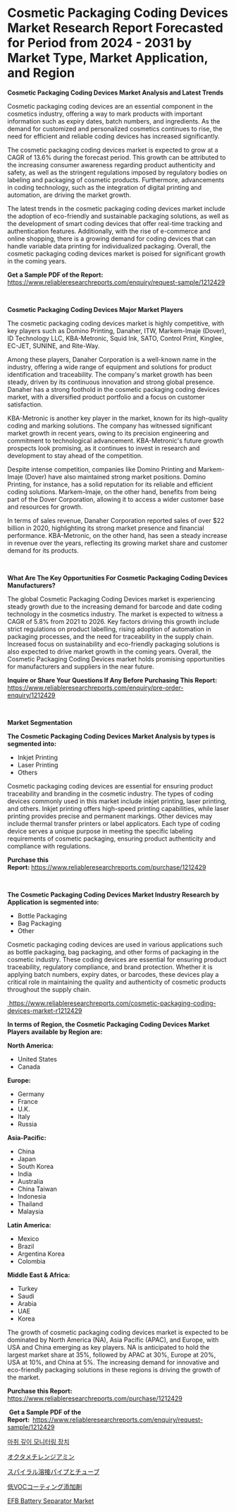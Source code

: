 <p><h1>Cosmetic Packaging Coding Devices Market Research Report Forecasted for Period from 2024 -  2031 by Market Type, Market Application, and Region</h1></p><p><strong>Cosmetic Packaging Coding Devices Market Analysis and Latest Trends</strong></p>
<p><p>Cosmetic packaging coding devices are an essential component in the cosmetics industry, offering a way to mark products with important information such as expiry dates, batch numbers, and ingredients. As the demand for customized and personalized cosmetics continues to rise, the need for efficient and reliable coding devices has increased significantly.</p><p>The cosmetic packaging coding devices market is expected to grow at a CAGR of 13.6% during the forecast period. This growth can be attributed to the increasing consumer awareness regarding product authenticity and safety, as well as the stringent regulations imposed by regulatory bodies on labeling and packaging of cosmetic products. Furthermore, advancements in coding technology, such as the integration of digital printing and automation, are driving the market growth.</p><p>The latest trends in the cosmetic packaging coding devices market include the adoption of eco-friendly and sustainable packaging solutions, as well as the development of smart coding devices that offer real-time tracking and authentication features. Additionally, with the rise of e-commerce and online shopping, there is a growing demand for coding devices that can handle variable data printing for individualized packaging. Overall, the cosmetic packaging coding devices market is poised for significant growth in the coming years.</p></p>
<p><strong>Get a Sample PDF of the Report:&nbsp;</strong> <a href="https://www.reliableresearchreports.com/enquiry/request-sample/1212429">https://www.reliableresearchreports.com/enquiry/request-sample/1212429</a></p>
<p>&nbsp;</p>
<p><strong>Cosmetic Packaging Coding Devices Major Market Players</strong></p>
<p><p>The cosmetic packaging coding devices market is highly competitive, with key players such as Domino Printing, Danaher, ITW, Markem-Imaje (Dover), ID Technology LLC, KBA-Metronic, Squid Ink, SATO, Control Print, Kinglee, EC-JET, SUNINE, and Rite-Way.</p><p>Among these players, Danaher Corporation is a well-known name in the industry, offering a wide range of equipment and solutions for product identification and traceability. The company's market growth has been steady, driven by its continuous innovation and strong global presence. Danaher has a strong foothold in the cosmetic packaging coding devices market, with a diversified product portfolio and a focus on customer satisfaction.</p><p>KBA-Metronic is another key player in the market, known for its high-quality coding and marking solutions. The company has witnessed significant market growth in recent years, owing to its precision engineering and commitment to technological advancement. KBA-Metronic's future growth prospects look promising, as it continues to invest in research and development to stay ahead of the competition.</p><p>Despite intense competition, companies like Domino Printing and Markem-Imaje (Dover) have also maintained strong market positions. Domino Printing, for instance, has a solid reputation for its reliable and efficient coding solutions. Markem-Imaje, on the other hand, benefits from being part of the Dover Corporation, allowing it to access a wider customer base and resources for growth.</p><p>In terms of sales revenue, Danaher Corporation reported sales of over $22 billion in 2020, highlighting its strong market presence and financial performance. KBA-Metronic, on the other hand, has seen a steady increase in revenue over the years, reflecting its growing market share and customer demand for its products.</p></p>
<p>&nbsp;</p>
<p><strong>What Are The Key Opportunities For Cosmetic Packaging Coding Devices Manufacturers?</strong></p>
<p><p>The global Cosmetic Packaging Coding Devices market is experiencing steady growth due to the increasing demand for barcode and date coding technology in the cosmetics industry. The market is expected to witness a CAGR of 5.8% from 2021 to 2026. Key factors driving this growth include strict regulations on product labelling, rising adoption of automation in packaging processes, and the need for traceability in the supply chain. Increased focus on sustainability and eco-friendly packaging solutions is also expected to drive market growth in the coming years. Overall, the Cosmetic Packaging Coding Devices market holds promising opportunities for manufacturers and suppliers in the near future.</p></p>
<p><strong>Inquire or Share Your Questions If Any Before Purchasing This Report:</strong> <a href="https://www.reliableresearchreports.com/enquiry/pre-order-enquiry/1212429">https://www.reliableresearchreports.com/enquiry/pre-order-enquiry/1212429</a></p>
<p>&nbsp;</p>
<p><strong>Market Segmentation</strong></p>
<p><strong>The Cosmetic Packaging Coding Devices Market Analysis by types is segmented into:</strong></p>
<p><ul><li>Inkjet Printing</li><li>Laser Printing</li><li>Others</li></ul></p>
<p><p>Cosmetic packaging coding devices are essential for ensuring product traceability and branding in the cosmetic industry. The types of coding devices commonly used in this market include inkjet printing, laser printing, and others. Inkjet printing offers high-speed printing capabilities, while laser printing provides precise and permanent markings. Other devices may include thermal transfer printers or label applicators. Each type of coding device serves a unique purpose in meeting the specific labeling requirements of cosmetic packaging, ensuring product authenticity and compliance with regulations.</p></p>
<p><strong>Purchase this Report:&nbsp;</strong><a href="https://www.reliableresearchreports.com/purchase/1212429">https://www.reliableresearchreports.com/purchase/1212429</a></p>
<p>&nbsp;</p>
<p><strong>The Cosmetic Packaging Coding Devices Market Industry Research by Application is segmented into:</strong></p>
<p><ul><li>Bottle Packaging</li><li>Bag Packaging</li><li>Other</li></ul></p>
<p><p>Cosmetic packaging coding devices are used in various applications such as bottle packaging, bag packaging, and other forms of packaging in the cosmetic industry. These coding devices are essential for ensuring product traceability, regulatory compliance, and brand protection. Whether it is applying batch numbers, expiry dates, or barcodes, these devices play a critical role in maintaining the quality and authenticity of cosmetic products throughout the supply chain.</p></p>
<p><a href="https://www.reliableresearchreports.com/cosmetic-packaging-coding-devices-market-r1212429">&nbsp;https://www.reliableresearchreports.com/cosmetic-packaging-coding-devices-market-r1212429</a></p>
<p><strong>In terms of Region, the Cosmetic Packaging Coding Devices Market Players available by Region are:</strong></p>
<p>
    <p> <strong> North America: </strong>
        <ul>
            <li>United States</li>
            <li>Canada</li>
        </ul>
        </p> 
    <p> <strong> Europe: </strong>
        <ul>
            <li>Germany</li>
            <li>France</li>
            <li>U.K.</li>
            <li>Italy</li>
            <li>Russia</li>
        </ul>
        </p> 
    <p> <strong> Asia-Pacific: </strong>
        <ul>
            <li>China</li>
            <li>Japan</li>
            <li>South Korea</li>
            <li>India</li>
            <li>Australia</li>
            <li>China Taiwan</li>
            <li>Indonesia</li>
            <li>Thailand</li>
            <li>Malaysia</li>
        </ul>
        </p> 
    <p> <strong> Latin America: </strong>
        <ul>
            <li>Mexico</li>
            <li>Brazil</li>
            <li>Argentina Korea</li>
            <li>Colombia</li>
        </ul>
        </p> 
    <p> <strong> Middle East & Africa: </strong>
        <ul>
            <li>Turkey</li>
            <li>Saudi</li>
            <li>Arabia</li>
            <li>UAE</li>
            <li>Korea</li>
        </ul>
    </p>
    </p>
<p><p>The growth of cosmetic packaging coding devices market is expected to be dominated by North America (NA), Asia Pacific (APAC), and Europe, with USA and China emerging as key players. NA is anticipated to hold the largest market share at 35%, followed by APAC at 30%, Europe at 20%, USA at 10%, and China at 5%. The increasing demand for innovative and eco-friendly packaging solutions in these regions is driving the growth of the market.</p></p>
<p><strong>Purchase this Report: </strong><a href="https://www.reliableresearchreports.com/purchase/1212429">https://www.reliableresearchreports.com/purchase/1212429</a></p>
<p>&nbsp;<strong>Get a Sample PDF of the Report:&nbsp;&nbsp;</strong><a href="https://www.reliableresearchreports.com/enquiry/request-sample/1212429">https://www.reliableresearchreports.com/enquiry/request-sample/1212429</a></p>
<p><strong></strong></p>
<p><p><a href="https://github.com/KellyLyncyh543964/Market-Research-Report-List-2/blob/main/5340147108289.md">마취 깊이 모니터링 장치</a></p><p><a href="https://github.com/dathomson6534/Market-Research-Report-List-1/blob/main/3297654102152.md">オクタメチレンジアミン</a></p><p><a href="https://medium.com/@kaitlensen45645/%E3%82%B9%E3%83%91%E3%82%A4%E3%83%A9%E3%83%AB%E6%BA%B6%E6%8E%A5%E7%AE%A1%E3%81%8A%E3%82%88%E3%81%B3%E3%83%81%E3%83%A5%E3%83%BC%E3%83%96%E3%81%AE%E5%B8%82%E5%A0%B4%E3%82%B7%E3%82%A7%E3%82%A2%E3%81%AE%E9%80%B2%E5%8C%96%E3%81%A8%E5%B8%82%E5%A0%B4%E6%88%90%E9%95%B7%E3%83%88%E3%83%AC%E3%83%B3%E3%83%89-2024%E5%B9%B4-2031%E5%B9%B4-28d64e108d6a">スパイラル溶接パイプとチューブ</a></p><p><a href="https://github.com/BoydYundt1/Market-Research-Report-List-1/blob/main/9594401102153.md">低VOCコーティング添加剤</a></p><p><a href="https://github.com/ChiragRp1/Market-Research-Report-List-4/blob/main/efb-battery-separator-market.md">EFB Battery Separator Market</a></p></p>